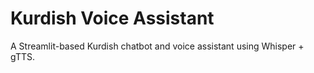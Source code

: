 # Kurdish Voice Assistant
A Streamlit-based Kurdish chatbot and voice assistant using Whisper + gTTS.

